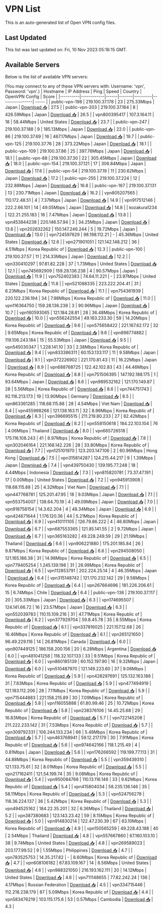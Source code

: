 # VPN List

This is an auto-generated list of Open VPN config files.

## Last Updated

This list was last updated on: Fri, 10 Nov 2023 05:16:15 GMT.

## Available Servers

Below is the list of available VPN servers:

(You may connect to any of these VPN servers with: Username: 'vpn', Password: 'vpn'.)
| Hostname | IP Address | Ping | Speed | Country | OpenVPN Config | Score |
|----------|------------|------|-------|---------|----------------| ----- |
| public-vpn-198 | 219.100.37.178 | 23 | 275.33Mbps | Japan | [Download 📥](./configs/server_0_JP.ovpn) | 27.5 |
| public-vpn-203 | 219.100.37.164 | 8 | 426.59Mbps | Japan | [Download 📥](./configs/server_1_JP.ovpn) | 26.5 |
| vpn800395417 | 107.3.164.11 | 18 | 58.44Mbps | United States | [Download 📥](./configs/server_2_US.ovpn) | 23.7 |
| public-vpn-247 | 219.100.37.188 | 9 | 185.13Mbps | Japan | [Download 📥](./configs/server_3_JP.ovpn) | 22.0 |
| public-vpn-86 | 219.100.37.69 | 16 | 467.17Mbps | Japan | [Download 📥](./configs/server_4_JP.ovpn) | 19.7 |
| public-vpn-125 | 219.100.37.76 | 28 | 373.22Mbps | Japan | [Download 📥](./configs/server_5_JP.ovpn) | 18.1 |
| public-vpn-109 | 219.100.37.86 | 25 | 397.76Mbps | Japan | [Download 📥](./configs/server_6_JP.ovpn) | 18.1 |
| public-vpn-88 | 219.100.37.30 | 22 | 305.45Mbps | Japan | [Download 📥](./configs/server_7_JP.ovpn) | 18.0 |
| public-vpn-154 | 219.100.37.121 | 17 | 306.84Mbps | Japan | [Download 📥](./configs/server_8_JP.ovpn) | 17.6 |
| public-vpn-54 | 219.100.37.19 | 11 | 230.62Mbps | Japan | [Download 📥](./configs/server_9_JP.ovpn) | 17.2 |
| public-vpn-255 | 219.100.37.224 | 12 | 232.88Mbps | Japan | [Download 📥](./configs/server_10_JP.ovpn) | 16.8 |
| public-vpn-167 | 219.100.37.131 | 13 | 230.71Mbps | Japan | [Download 📥](./configs/server_11_JP.ovpn) | 16.2 |
| vpn805207565 | 110.172.48.51 | 4 | 7.37Mbps | Japan | [Download 📥](./configs/server_12_JP.ovpn) | 14.9 |
| vpn917512146 | 222.2.66.101 | 14 | 49.05Mbps | Japan | [Download 📥](./configs/server_13_JP.ovpn) | 14.8 |
| kozakura1234 | 122.21.255.183 | 16 | 7.47Mbps | Japan | [Download 📥](./configs/server_14_JP.ovpn) | 13.8 |
| vpn453844238 | 220.146.57.94 | 3 | 34.25Mbps | Japan | [Download 📥](./configs/server_15_JP.ovpn) | 13.6 |
| vpn202632262 | 150.147.246.244 | 5 | 19.72Mbps | Japan | [Download 📥](./configs/server_16_JP.ovpn) | 13.0 |
| vpn724597629 | 98.198.112.21 | - | 45.36Mbps | United States | [Download 📥](./configs/server_17_US.ovpn) | 12.6 |
| vpn271901051 | 121.142.148.212 | 36 | 4.51Mbps | Korea Republic of | [Download 📥](./configs/server_18_KR.ovpn) | 12.3 |
| public-vpn-100 | 219.100.37.57 | 11 | 214.33Mbps | Japan | [Download 📥](./configs/server_19_JP.ovpn) | 12.2 |
| vpn330410297 | 97.81.82.228 | 37 | 1.73Mbps | United States | [Download 📥](./configs/server_20_US.ovpn) | 12.1 |
| vpn745692909 | 159.28.136.238 | 4 | 90.57Mbps | Japan | [Download 📥](./configs/server_21_JP.ovpn) | 11.9 |
| vpn752402383 | 74.64.11.221 | - | 23.97Mbps | United States | [Download 📥](./configs/server_22_US.ovpn) | 11.8 |
| vpn521088335 | 223.222.204.41 | 31 | 6.23Mbps | Korea Republic of | [Download 📥](./configs/server_23_KR.ovpn) | 11.1 |
| vpn754361939 | 220.122.236.194 | 34 | 7.98Mbps | Korea Republic of | [Download 📥](./configs/server_24_KR.ovpn) | 11.0 |
| vpn116364750 | 159.28.136.238 | 3 | 90.96Mbps | Japan | [Download 📥](./configs/server_25_JP.ovpn) | 10.7 |
| vpn160593065 | 121.184.28.81 | 28 | 36.48Mbps | Korea Republic of | [Download 📥](./configs/server_26_KR.ovpn) | 10.0 |
| vpn556242554 | 49.163.233.30 | 59 | 14.20Mbps | Korea Republic of | [Download 📥](./configs/server_27_KR.ovpn) | 9.6 |
| vpn575658422 | 221.167.62.172 | 32 | 9.65Mbps | Korea Republic of | [Download 📥](./configs/server_28_KR.ovpn) | 9.6 |
| vpn898774882 | 119.106.243.184 | 15 | 55.53Mbps | Japan | [Download 📥](./configs/server_29_JP.ovpn) | 9.5 |
| vpn545030347 | 1.228.141.10 | 33 | 2.38Mbps | Korea Republic of | [Download 📥](./configs/server_30_KR.ovpn) | 9.4 |
| vpn833386311 | 60.153.133.117 | 11 | 9.58Mbps | Japan | [Download 📥](./configs/server_31_JP.ovpn) | 9.1 |
| vpn372226902 | 221.170.81.43 | 11 | 16.22Mbps | Japan | [Download 📥](./configs/server_32_JP.ovpn) | 8.9 |
| vpn688768725 | 122.42.102.83 | 43 | 44.46Mbps | Korea Republic of | [Download 📥](./configs/server_33_KR.ovpn) | 8.8 |
| vpn751506395 | 147.192.188.175 | 1 | 93.64Mbps | Japan | [Download 📥](./configs/server_34_JP.ovpn) | 8.6 |
| vpn989532162 | 121.170.149.87 | 28 | 5.56Mbps | Korea Republic of | [Download 📥](./configs/server_35_KR.ovpn) | 8.6 |
| vpn744751743 | 92.116.213.173 | 19 | 13.90Mbps | Germany | [Download 📥](./configs/server_36_DE.ovpn) | 8.5 |
| vpn863361285 | 118.68.115.88 | 28 | 4.54Mbps | Viet Nam | [Download 📥](./configs/server_37_VN.ovpn) | 8.4 |
| vpn455998266 | 121.138.163.11 | 32 | 8.96Mbps | Korea Republic of | [Download 📥](./configs/server_38_KR.ovpn) | 8.3 |
| vpn396695515 | 211.219.80.233 | 27 | 82.42Mbps | Korea Republic of | [Download 📥](./configs/server_39_KR.ovpn) | 8.2 |
| vpn558150618 | 184.22.103.104 | 76 | 4.06Mbps | Thailand | [Download 📥](./configs/server_40_TH.ovpn) | 8.0 |
| vpn665726518 | 175.116.108.243 | 41 | 8.97Mbps | Korea Republic of | [Download 📥](./configs/server_41_KR.ovpn) | 7.8 |
| vpn302046164 | 221.168.142.226 | 28 | 33.80Mbps | Korea Republic of | [Download 📥](./configs/server_42_KR.ovpn) | 7.7 |
| vpn125101970 | 123.203.147.106 | 2 | 60.96Mbps | Hong Kong | [Download 📥](./configs/server_43_HK.ovpn) | 7.5 |
| vpn315814287 | 124.215.44.217 | 9 | 1.39Mbps | Japan | [Download 📥](./configs/server_44_JP.ovpn) | 7.4 |
| vpn439750430 | 139.195.77.248 | 18 | 4.44Mbps | Indonesia | [Download 📥](./configs/server_45_ID.ovpn) | 7.3 |
| vpn815820781 | 73.37.47.191 | 17 | 0.00Mbps | United States | [Download 📥](./configs/server_46_US.ovpn) | 7.2 |
| vpn945913908 | 118.68.115.88 | 25 | 4.32Mbps | Viet Nam | [Download 📥](./configs/server_47_VN.ovpn) | 7.1 |
| vpn447768781 | 125.201.47.95 | 18 | 9.03Mbps | Japan | [Download 📥](./configs/server_48_JP.ovpn) | 7.1 |
| vpn553754007 | 138.64.70.19 | 4 | 49.09Mbps | Japan | [Download 📥](./configs/server_49_JP.ovpn) | 7.0 |
| vpn918758154 | 14.3.62.204 | 4 | 48.34Mbps | Japan | [Download 📥](./configs/server_50_JP.ovpn) | 6.9 |
| vpn424671644 | 1.176.120.36 | 44 | 5.21Mbps | Korea Republic of | [Download 📥](./configs/server_51_KR.ovpn) | 6.9 |
| vpn410111105 | 126.79.86.222 | 4 | 46.80Mbps | Japan | [Download 📥](./configs/server_52_JP.ovpn) | 6.7 |
| vpn687553365 | 121.85.141.55 | 2 | 9.72Mbps | Japan | [Download 📥](./configs/server_53_JP.ovpn) | 6.7 |
| vpn365163282 | 49.228.249.59 | 29 | 21.19Mbps | Thailand | [Download 📥](./configs/server_54_TH.ovpn) | 6.6 |
| vpn906221880 | 175.201.185.84 | 26 | 9.87Mbps | Korea Republic of | [Download 📥](./configs/server_55_KR.ovpn) | 6.6 |
| vpn294508050 | 121.165.186.38 | 31 | 14.98Mbps | Korea Republic of | [Download 📥](./configs/server_56_KR.ovpn) | 6.5 |
| vpn779405254 | 1.245.139.198 | 31 | 26.99Mbps | Korea Republic of | [Download 📥](./configs/server_57_KR.ovpn) | 6.5 |
| vpn112853791 | 202.224.25.14 | 4 | 46.35Mbps | Japan | [Download 📥](./configs/server_58_JP.ovpn) | 6.4 |
| vpn315148742 | 121.170.232.142 | 29 | 9.58Mbps | Korea Republic of | [Download 📥](./configs/server_59_KR.ovpn) | 6.4 |
| vpn267664696 | 181.226.206.61 | 15 | 6.74Mbps | Chile | [Download 📥](./configs/server_60_CL.ovpn) | 6.4 |
| public-vpn-138 | 219.100.37.117 | 20 | 305.33Mbps | Japan | [Download 📥](./configs/server_61_JP.ovpn) | 6.3 |
| vpn174695507 | 124.141.66.72 | 16 | 23.57Mbps | Japan | [Download 📥](./configs/server_62_JP.ovpn) | 6.3 |
| vpn552039783 | 110.15.109.216 | 31 | 47.71Mbps | Korea Republic of | [Download 📥](./configs/server_63_KR.ovpn) | 6.2 |
| vpn377929704 | 59.8.45.78 | 35 | 8.55Mbps | Korea Republic of | [Download 📥](./configs/server_64_KR.ovpn) | 6.1 |
| vpn337816025 | 221.157.12.68 | 26 | 16.46Mbps | Korea Republic of | [Download 📥](./configs/server_65_KR.ovpn) | 6.1 |
| vpn265121650 | 96.49.229.116 | 14 | 26.81Mbps | Canada | [Download 📥](./configs/server_66_CA.ovpn) | 6.0 |
| vpn907449125 | 186.158.200.156 | 20 | 6.28Mbps | Argentina | [Download 📥](./configs/server_67_AR.ovpn) | 6.0 |
| vpn481041258 | 118.32.107.133 | 33 | 9.51Mbps | Korea Republic of | [Download 📥](./configs/server_68_KR.ovpn) | 6.0 |
| vpn860185139 | 60.152.197.90 | 16 | 9.32Mbps | Japan | [Download 📥](./configs/server_69_JP.ovpn) | 6.0 |
| vpn510487970 | 121.149.223.60 | 37 | 9.06Mbps | Korea Republic of | [Download 📥](./configs/server_70_KR.ovpn) | 5.9 |
| vpn428297691 | 125.132.163.188 | 31 | 7.83Mbps | Korea Republic of | [Download 📥](./configs/server_71_KR.ovpn) | 5.9 |
| vpn477494919 | 121.183.112.206 | 28 | 7.11Mbps | Korea Republic of | [Download 📥](./configs/server_72_KR.ovpn) | 5.9 |
| vpn715444883 | 221.158.215.89 | 30 | 7.09Mbps | Korea Republic of | [Download 📥](./configs/server_73_KR.ovpn) | 5.8 |
| vpn116055888 | 61.80.99.46 | 25 | 10.72Mbps | Korea Republic of | [Download 📥](./configs/server_74_KR.ovpn) | 5.8 |
| vpn238376106 | 14.45.25.68 | 29 | 16.83Mbps | Korea Republic of | [Download 📥](./configs/server_75_KR.ovpn) | 5.7 |
| vpn722145208 | 211.222.233.142 | 31 | 7.53Mbps | Korea Republic of | [Download 📥](./configs/server_76_KR.ovpn) | 5.7 |
| vpn309792331 | 106.244.133.234 | 66 | 5.48Mbps | Korea Republic of | [Download 📥](./configs/server_77_KR.ovpn) | 5.7 |
| vpn463768941 | 59.12.217.179 | 30 | 7.91Mbps | Korea Republic of | [Download 📥](./configs/server_78_KR.ovpn) | 5.6 |
| vpn974642166 | 118.1.215.49 | 4 | 0.81Mbps | Japan | [Download 📥](./configs/server_79_JP.ovpn) | 5.6 |
| vpn176266592 | 119.199.77.113 | 31 | 44.88Mbps | Korea Republic of | [Download 📥](./configs/server_80_KR.ovpn) | 5.5 |
| vpn359439310 | 121.133.75.61 | 32 | 8.01Mbps | Korea Republic of | [Download 📥](./configs/server_81_KR.ovpn) | 5.5 |
| vpn217162411 | 121.54.199.74 | 35 | 9.08Mbps | Korea Republic of | [Download 📥](./configs/server_82_KR.ovpn) | 5.4 |
| vpn950084768 | 110.13.116.146 | 33 | 9.62Mbps | Korea Republic of | [Download 📥](./configs/server_83_KR.ovpn) | 5.4 |
| vpn415804034 | 58.235.136.146 | 35 | 58.11Mbps | Korea Republic of | [Download 📥](./configs/server_84_KR.ovpn) | 5.3 |
| vpn524756278 | 118.36.224.137 | 36 | 5.42Mbps | Korea Republic of | [Download 📥](./configs/server_85_KR.ovpn) | 5.3 |
| vpn494525162 | 184.22.35.201 | 32 | 6.36Mbps | Thailand | [Download 📥](./configs/server_86_TH.ovpn) | 5.2 |
| vpn387380683 | 123.143.23.42 | 59 | 8.15Mbps | Korea Republic of | [Download 📥](./configs/server_87_KR.ovpn) | 5.0 |
| vpn914830214 | 122.47.230.39 | 67 | 63.10Mbps | Korea Republic of | [Download 📥](./configs/server_88_KR.ovpn) | 4.9 |
| vpn150565259 | 49.228.43.188 | 40 | 2.54Mbps | Thailand | [Download 📥](./configs/server_89_TH.ovpn) | 4.8 |
| vpn557667860 | 67.160.103.10 | 38 | 9.74Mbps | United States | [Download 📥](./configs/server_90_US.ovpn) | 4.8 |
| vpn269589023 | 203.177.99.52 | 9 | 1.55Mbps | Philippines | [Download 📥](./configs/server_91_PH.ovpn) | 4.7 |
| vpn783525753 | 14.35.217.82 | - | 8.60Mbps | Korea Republic of | [Download 📥](./configs/server_92_KR.ovpn) | 4.7 |
| vpn608106182 | 67.83.109.167 | 14 | 6.56Mbps | United States | [Download 📥](./configs/server_93_US.ovpn) | 4.6 |
| vpn988321050 | 216.193.162.111 | 20 | 14.12Mbps | United States | [Download 📥](./configs/server_94_US.ovpn) | 4.6 |
| vpn711148655 | 77.82.242.24 | 136 | 4.17Mbps | Russian Federation | [Download 📥](./configs/server_95_RU.ovpn) | 4.5 |
| vpn334715446 | 112.218.238.179 | 87 | 5.09Mbps | Korea Republic of | [Download 📥](./configs/server_96_KR.ovpn) | 4.4 |
| vpn583476219 | 103.115.175.6 | 53 | 0.57Mbps | Cambodia | [Download 📥](./configs/server_97_KH.ovpn) | 4.3 |
